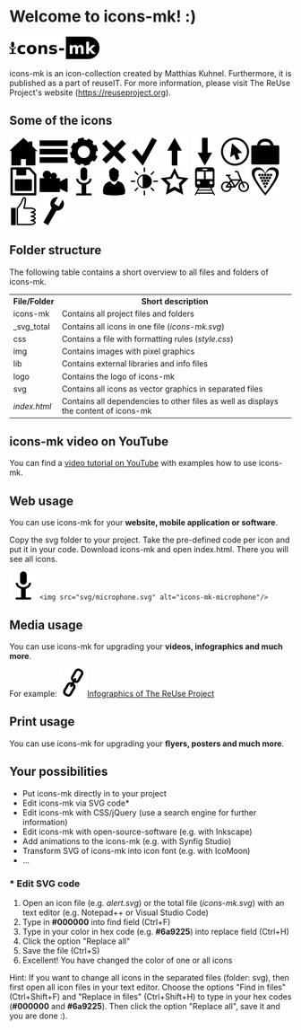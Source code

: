 <!-- (C) 2018-ActualYear, The ReUse Project, MK -->
<!-- icons-mk created by Matthias Kuhnel (2019), reuseIT, https://reuseproject.org -->

<!-- Content -->
<div class="w3-container w3-row-padding">
  <h1><b>Welcome to icons-mk! :)</b></h1>
  <img src="logo/icons-mk-logo.svg" alt="Logo of icon-collection icons-mk" height="40"/>
  <p>icons-mk is an icon-collection created by Matthias Kuhnel. Furthermore, it is published as a part of reuseIT. For more      information, please visit The ReUse Project's website (<a href="https://reuseproject.org" class="hashtag" target="_blank">https://reuseproject.org</a>).
  </p>

<!-- Some of the icons -->
  <h2><b>Some of the icons</b></h2>
  <p>
    <img src="svg/home.svg" alt="icons-mk-home"/>
    <img src="svg/menu.svg" alt="icons-mk-menu"/>
    <img src="svg/gear.svg" alt="icons-mk-gear"/>
    <img src="svg/close.svg" alt="icons-mk-close"/>
    <img src="svg/tick.svg" alt="icons-mk-tick"/>
    <img src="svg/arrow-top.svg" alt="icons-mk-arrow-top"/>
    <img src="svg/arrow-bottom.svg" alt="icons-mk-arrow-bottom"/>
    <img src="svg/click.svg" alt="icons-mk-click"/>
    <img src="svg/suitcase.svg" alt="icons-mk-suitcase"/>
    <img src="svg/save.svg" alt="icons-mk-save"/>
    <img src="svg/video.svg" alt="icons-mk-video"/>
    <img src="svg/microphone.svg" alt="icons-mk-microphone"/>
    <img src="svg/person.svg" alt="icons-mk-person"/>
    <img src="svg/brightness.svg" alt="icons-mk-brightness"/>
    <img src="svg/star-border.svg" alt="icons-mk-star-border"/>
    <img src="svg/train.svg" alt="icons-mk-train"/>
    <img src="svg/bike.svg" alt="icons-mk-bike"/>
    <img src="svg/heart-grapes.svg" alt="icons-mk-heart-grapes"/>
    <img src="svg/like.svg" alt="icons-mk-like"/>
    <img src="svg/wrench.svg" alt="icons-mk-wrench"/>
  </p>

<!-- Folder structure -->
  <h2><b>Folder structure</b></h2>
  <p>The following table contains a short overview to all files and folders of icons-mk.</p>
  <div class="w3-responsive tables_accordion">
    <table class="w3-table-all">
      <tr class="w3-re-green">
        <th>File/Folder</th>
        <th>Short description</th>
      </tr>
      <tr class="w3-re-green-l5">
        <td>icons-mk</td>
        <td>Contains all project files and folders</td>
      </tr>
      <tr class="w3-re-green-l5">
        <td>_svg_total</td>
        <td>Contains all icons in one file (<i>icons-mk.svg</i>)</td>
      </tr>
      <tr class="w3-re-green-l5">
        <td>css</td>
        <td>Contains a file with formatting rules (<i>style.css</i>)</td>
      </tr>
      <tr class="w3-re-green-l5">
        <td>img</td>
        <td>Contains images with pixel graphics</td>
      </tr>
      <tr class="w3-re-green-l5">
        <td>lib</td>
        <td>Contains external libraries and info files</td>
      </tr>
      <tr class="w3-re-green-l5">
        <td>logo</td>
        <td>Contains the logo of icons-mk</td>
      </tr>
      <tr class="w3-re-green-l5">
        <td>svg</td>
        <td>Contains all icons as vector graphics in separated files</td>
      </tr>
      <tr class="w3-re-green-l5">
        <td><i>index.html</i></td>
        <td>Contains all dependencies to other files as well as displays the content of icons-mk</td>
      </tr>
     </table>
  </div>

<!-- YouTube video -->
  <h2><b>icons-mk video on YouTube</b></h2>
  <p>You can find a <a href="https://www.youtube.com/watch?v=OGBgKngCisM" class="hashtag" target="_blank">video tutorial on YouTube</a> with examples how to use icons-mk.
  </p>

<!-- Web usage -->
  <h2><b>Web usage</b></h2>
  <p>You can use icons-mk for your <b class="w3-text-re-green">website, mobile application or software</b>.</p>
  <p>Copy the svg folder to your project. Take the pre-defined code per icon and put it in your code. Download icons-mk and open index.html. There you will see all icons.
  </p>
  <p>
    <img src="svg/microphone.svg" alt="icons-mk-microphone"/>
    <code>&lt;img src="svg/microphone.svg" alt="icons-mk-microphone"/&gt;</code>
  </p>

<!-- Media usage -->
  <h2><b>Media usage</b></h2>
  <p>You can use icons-mk for upgrading your <b class="w3-text-re-green">videos, infographics and much more</b>.</p>
  <p>For example: <a href="https://reuseproject.org/img/hints/hints_total.pdf" class="hashtag" target="_blank">
    <img src="svg/link.svg" alt="icons-mk-link" class="padding_right_5"/>Infographics of The ReUse Project</a>
  </p>

<!-- Print usage -->
  <h2><b>Print usage</b></h2>
  <p>You can use icons-mk for upgrading your <b class="w3-text-re-green">flyers, posters and much more</b>.</p>

<!-- Individual adaptions -->
  <h2><b>Your possibilities</b></h2>
  <ul>
    <li>Put icons-mk directly in to your project</li>
    <li>Edit icons-mk via SVG code*</li>
    <li>Edit icons-mk with CSS/jQuery (use a search engine for further information)</li>
    <li>Edit icons-mk with open-source-software (e.g. with Inkscape)</li>
    <li>Add animations to the icons-mk (e.g. with Synfig Studio)</li>
    <li>Transform SVG of icons-mk into icon font (e.g. with IcoMoon)</li>
    <li>...</li>
  </ul>
  <h3>* <b>Edit SVG code</b></h3>
  <ol>
    <li>Open an icon file (e.g. <i>alert.svg</i>) or the total file (<i>icons-mk.svg</i>) with an text editor (e.g. Notepad++ or Visual Studio Code)</li>
    <li>Type in <b>#000000</b> into find field (Ctrl+F)</li>
    <li>Type in your color in hex code (e.g. <span class="hashtag"><b>#6a9225</b></span>) into replace field (Ctrl+H)</li>
    <li>Click the option "Replace all"</li>
    <li>Save the file (Ctrl+S)</li>
    <li>Excellent! You have changed the color of one or all icons</li>
  </ol>
  <p class="italic">Hint: If you want to change all icons in the separated files (folder: svg), then first open all icon files in your text editor. Choose the options "Find in files" (Ctrl+Shift+F) and "Replace in files" (Ctrl+Shift+H) to type in your hex codes (<b>#000000</b> and <span class="hashtag"><b>#6a9225</b></span>). Then click the option "Replace all", save it and you are done :).
  </p>
</div>
